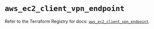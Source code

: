 # `aws_ec2_client_vpn_endpoint`

Refer to the Terraform Registry for docs: [`aws_ec2_client_vpn_endpoint`](https://registry.terraform.io/providers/hashicorp/aws/6.6.0/docs/resources/ec2_client_vpn_endpoint).
